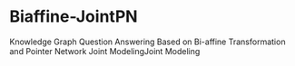# Biaffine-JointPN
Knowledge Graph Question Answering Based on Bi-affine Transformation and Pointer Network Joint ModelingJoint Modeling
